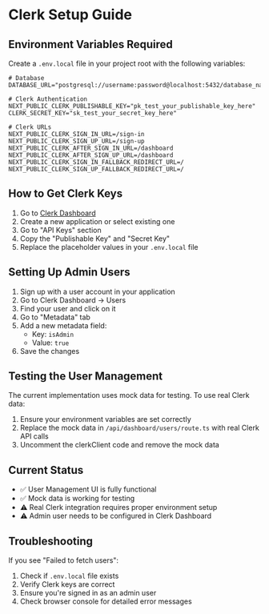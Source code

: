# Clerk Setup Guide

## Environment Variables Required

Create a `.env.local` file in your project root with the following variables:

```env
# Database
DATABASE_URL="postgresql://username:password@localhost:5432/database_name"

# Clerk Authentication
NEXT_PUBLIC_CLERK_PUBLISHABLE_KEY="pk_test_your_publishable_key_here"
CLERK_SECRET_KEY="sk_test_your_secret_key_here"

# Clerk URLs
NEXT_PUBLIC_CLERK_SIGN_IN_URL=/sign-in
NEXT_PUBLIC_CLERK_SIGN_UP_URL=/sign-up
NEXT_PUBLIC_CLERK_AFTER_SIGN_IN_URL=/dashboard
NEXT_PUBLIC_CLERK_AFTER_SIGN_UP_URL=/dashboard
NEXT_PUBLIC_CLERK_SIGN_IN_FALLBACK_REDIRECT_URL=/
NEXT_PUBLIC_CLERK_SIGN_UP_FALLBACK_REDIRECT_URL=/
```

## How to Get Clerk Keys

1. Go to [Clerk Dashboard](https://dashboard.clerk.com/)
2. Create a new application or select existing one
3. Go to "API Keys" section
4. Copy the "Publishable Key" and "Secret Key"
5. Replace the placeholder values in your `.env.local` file

## Setting Up Admin Users

1. Sign up with a user account in your application
2. Go to Clerk Dashboard → Users
3. Find your user and click on it
4. Go to "Metadata" tab
5. Add a new metadata field:
   - Key: `isAdmin`
   - Value: `true`
6. Save the changes

## Testing the User Management

The current implementation uses mock data for testing. To use real Clerk data:

1. Ensure your environment variables are set correctly
2. Replace the mock data in `/api/dashboard/users/route.ts` with real Clerk API calls
3. Uncomment the clerkClient code and remove the mock data

## Current Status

- ✅ User Management UI is fully functional
- ✅ Mock data is working for testing
- ⚠️ Real Clerk integration requires proper environment setup
- ⚠️ Admin user needs to be configured in Clerk Dashboard

## Troubleshooting

If you see "Failed to fetch users":
1. Check if `.env.local` file exists
2. Verify Clerk keys are correct
3. Ensure you're signed in as an admin user
4. Check browser console for detailed error messages 